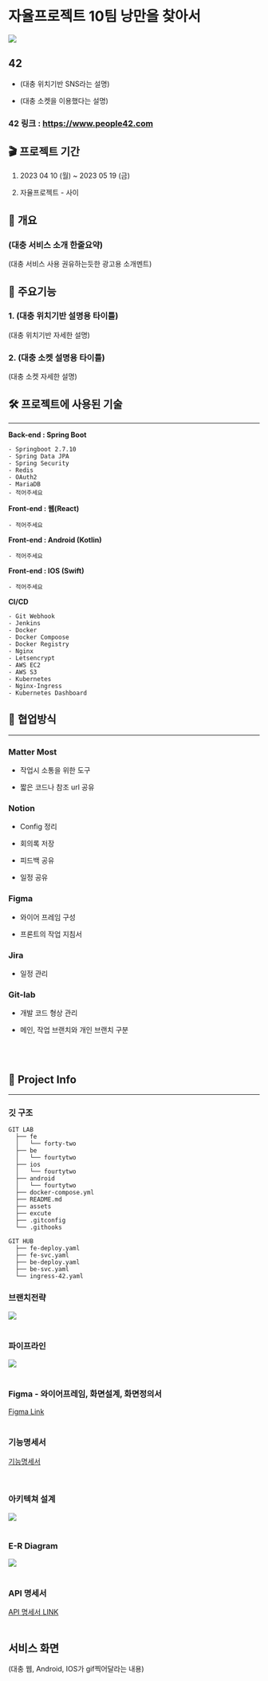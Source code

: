 # 자율프로젝트 10팀 낭만을 찾아서

![](./assets/OG_image.png)

## 42

- (대충 위치기반 SNS라는 설명)

- (대충 소켓을 이용했다는 설명)

### 42 링크 : https://www.people42.com

## :clapper: 프로젝트 기간

1. 2023 04 10 (월) ~ 2023 05 19 (금)

1. 자율프로젝트 - 사이

## :scroll: 개요

### (대충 서비스 소개 한줄요약)

(대충 서비스 사용 권유하는듯한 광고용 소개멘트)

## :musical_score: 주요기능

### 1. (대충 위치기반 설명용 타이틀)

(대충 위치기반 자세한 설명)

### 2. (대충 소켓 설명용 타이틀)

(대충 소켓 자세한 설명)

## :hammer_and_wrench: 프로젝트에 사용된 기술

---

**Back-end : Spring Boot**

```Plain Text
- Springboot 2.7.10
- Spring Data JPA
- Spring Security
- Redis
- OAuth2
- MariaDB
- 적어주세요
```

**Front-end : 웹(React)**

```Plain Text
- 적어주세요
```

**Front-end : Android (Kotlin)**

```Plain Text
- 적어주세요
```

**Front-end : IOS (Swift)**

```Plain Text
- 적어주세요
```

**CI/CD**

```Plain Text
- Git Webhook
- Jenkins
- Docker
- Docker Compoose
- Docker Registry
- Nginx
- Letsencrypt
- AWS EC2
- AWS S3
- Kubernetes
- Nginx-Ingress
- Kubernetes Dashboard
```

## :rocket: 협업방식

---

### **Matter Most**

- 작업시 소통을 위한 도구

- 짧은 코드나 참조 url 공유

### **Notion**

- Config 정리

- 회의록 저장

- 피드백 공유

- 일정 공유

### **Figma**

- 와이어 프레임 구성

- 프론트의 작업 지침서

### **Jira**

- 일정 관리

### **Git-lab**

- 개발 코드 형상 관리

- 메인, 작업 브랜치와 개인 브랜치 구분

<br><br>

## :triangular_flag_on_post: Project Info

---

### **깃 구조**

```
GIT LAB
  ├── fe
  │   └── forty-two
  ├── be
  │   └── fourtytwo
  ├── ios
  │   └── fourtytwo
  ├── android
  │   └── fourtytwo
  ├── docker-compose.yml
  ├── README.md
  ├── assets
  ├── excute
  ├── .gitconfig
  └── .githooks
```

```
GIT HUB
  ├── fe-deploy.yaml
  ├── fe-svc.yaml
  ├── be-deploy.yaml
  ├── be-svc.yaml
  └── ingress-42.yaml
```

### **브랜치전략**

![](./assets/branch.png)
<br><br>

### **파이프라인**

![](./assets/pipeline.png)
<br><br>

### Figma - 와이어프레임, 화면설계, 화면정의서

[Figma Link](https://www.figma.com/file/L3CelmgNIWFyPxj8kOer0Z/Untitled?type=design&node-id=234%3A4145&t=Xta8lvodXhF1Ulea-1)
<br><br>

### 기능명세서

[기능명세서]()

![]() <br>
<br>

### 아키텍쳐 설계

![](./assets/architecture.png)
<br><br>

### E-R Diagram

![](./assets/ERD.png)
<br><br>

### API 명세서

[API 명세서 LINK](https://stupendous-thyme-e20.notion.site/API-811a407d9fea4e1ab3b86bc83ee70c62)
<br><br>

## 서비스 화면

(대충 웹, Android, IOS가 gif찍어달라는 내용)
